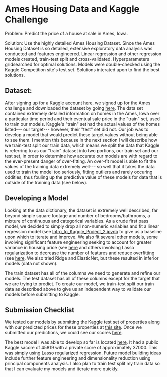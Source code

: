 # Ames Housing Data and Kaggle Challenge

Problem: Predict the price of a house at sale in Ames, Iowa.

Solution: Use the highly detailed Ames Housing Dataset. Since the Ames Housing Dataset is so detailed, extensive exploratory data analysis was conducted and features engineered. Linear regression and other regression models created, train-test split and cross-validated. Hyperparameters gridsearched for optimal solutions. Models were double-checked using the Kaggle Competition site's test set. Solutions interated upon to find the best solutions.

## Dataset:

After signing up for a Kaggle account [here](https://www.kaggle.com/), we signed up for the Ames challenge and downloaded the dataset by going [here](https://www.kaggle.com/t/ef1b2451fd2c4efc9292b5d5821c1c7e). The data set contained extremely detailed information on homes in the Ames, Iowa over a particular time period and their eventual sale price in the "train" set, used to train our models. Kaggle's "train" set had the actual values of the homes listed--- our target--- however, their "test" set did not. Our job was to develop a model that would predict these target values without being able to see them. I mention this because in the next section I will describe how we train-test split our train data, which means we split the data that Kaggle is referring to as our "train" dataset into two portions, our train set and our test set, in order to determine how accurate our models are with regard to the ever-present danger of over-fitting. An over-fit model is able to fit the values of the training data extremely well--- so well that it takes the data used to train the model too seriously, fitting outliers and rarely occuring oddities, thus fouling up the predictive value of these models for data that is outside of the training data (see below).

## Developing a Model

Looking at the data dictionary, the dataset is extremely well described, far beyond simple square footage and number of bedrooms/bathrooms, a mixture of continuous and categorical variables. As a crude first pass model, we decided to simply drop all non-numeric variables and fit a linear regression model (see [Intro_to_Kaggle_Project_2.ipynb](https://github.com/Hadeishi/Housing_Price_Predictor/blob/master/notebooks/Project_2_Other_Model_Notebooks/Intro_to_Kaggle%2C_Project_2.ipynb) to give us a baseline upon which to iterate and improve. We also fit several other models, some involving significant feature engineering seeking to account for greater variance in housing price (see [here](https://github.com/Hadeishi/Housing_Price_Predictor/blob/master/notebooks/Project_2_Lasso_Only_Modified/1.%20Exploratory%20Data%20Analysis.ipynb) and others involving Lasso regularization to decrease the number of features and reduce overfitting (see [here](https://github.com/Hadeishi/Housing_Price_Predictor/blob/master/notebooks/Project_2_Lasso_Only_Modified/Project_2%2C_LR%2C_Train_Test_Split%2C_Lasso_to_Regularize%2C_YH%20-%20LA%20-%204.ipynb). We also tried Ridge and ElasticNet, but these resulted in inferior models (data not shown).

The train dataset has all of the columns we need to generate and refine our models. The test dataset has all of these columns except for the target that we are trying to predict. To create our model, we train-test split our train data as described above to give us an independent way to validate our models before submitting to Kaggle.

## Submission Checklist

We tested our models by submitting the Kaggle test set of properties along with our predicted prices for these properties at [this site](https://www.kaggle.com/c/dsi-us-4-project-2-regression-challenge). Once we submitted our predictions, we could see our scores [here](https://www.kaggle.com/c/dsi-us-4-project-2-regression-challenge/leaderboard).

The best model I was able to develop so far is located [here](https://github.com/Hadeishi/Housing_Price_Predictor/blob/master/notebooks/Project_2_Other_Model_Notebooks/Project_2%2C_LR%2C_Train_Test_Split%2C_Lasso_to_Regularize.ipynb). It had a public Kaggle sacore of 45819 with a private score of approximately 37000. This was simply using Lasso regularized regression. Future model building ideas include further feature engineering and dimensionality reduction using principal components analysis. I also plan to train test split my train data so that I can evaluate my models and iterate more quickly.
